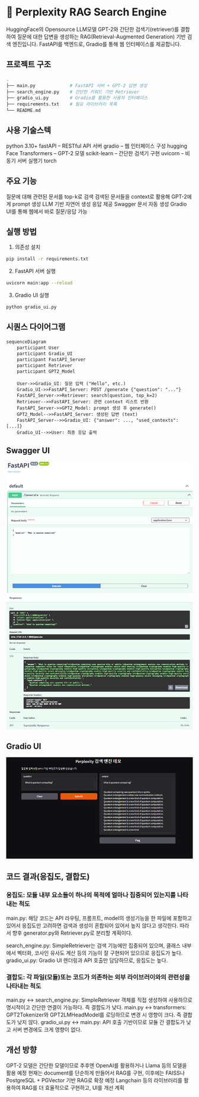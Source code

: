 # 🧠 Perplexity RAG Search Engine

HuggingFace의 Opensource LLM모델 GPT-2와 간단한 검색기(retriever)를 결합하여 질문에 대한 답변을 생성하는 RAG(Retrieval-Augmented Generation) 기반 검색 엔진입니다. FastAPI를 백엔드로, Gradio를 통해 웹 인터페이스를 제공합니다.

## 프로젝트 구조

```bash
.
├── main.py             # FastAPI 서버 + GPT-2 답변 생성
├── search_engine.py    # 간단한 키워드 기반 Retriever
├── gradio_ui.py        # Gradio를 활용한 사용자 인터페이스
├── requirements.txt    # 필요 라이브러리 목록
└── README.md
```

## 사용 기술스텍
python 3.10+
fastAPI – RESTful API 서버
gradio – 웹 인터페이스 구성
hugging Face Transformers – GPT-2 모델
scikit-learn – 간단한 검색기 구현
uvicorn – 비동기 서버 실행기
torch

## 주요 기능
질문에 대해 관련된 문서를 top-k로 검색
검색된 문서들을 context로 활용해 GPT-2에게 prompt 생성
LLM 기반 자연어 생성 응답 제공
Swagger 문서 자동 생성
Gradio UI를 통해 웹에서 바로 질문/응답 가능

## 실행 방법
1. 의존성 설치
```bash
pip install -r requirements.txt
```
2. FastAPI 서버 실행
```bash
uvicorn main:app --reload
```
3. Gradio UI 실행
```bash
python gradio_ui.py
```

## 시퀀스 다이어그램 
```mermaid
sequenceDiagram
    participant User
    participant Gradio_UI
    participant FastAPI_Server
    participant Retriever
    participant GPT2_Model

    User->>Gradio_UI: 질문 입력 ("Hello", etc.)
    Gradio_UI->>FastAPI_Server: POST /generate {"question": "..."}
    FastAPI_Server->>Retriever: search(question, top_k=2)
    Retriever-->>FastAPI_Server: 관련 context 리스트 반환
    FastAPI_Server->>GPT2_Model: prompt 생성 후 generate()
    GPT2_Model-->>FastAPI_Server: 생성된 답변 (text)
    FastAPI_Server-->>Gradio_UI: {"answer": ..., "used_contexts": [...]}
    Gradio_UI-->>User: 최종 응답 출력
```
## Swagger UI
![SwaggerUI](./assets/Swagger_UI1.png)
![SwaggerUI](./assets/Swagger_UI2.png)

## Gradio UI
![Gradio UI](./assets/Gradio_UI.png)

## 코드 결과(응집도, 결합도)

### 응집도: 모듈 내부 요소들이 하나의 목적에 얼마나 집중되어 있는지를 나타내는 척도
main.py: 해당 코드는 API 라우팅, 프롬프트, model의 생성기능을 한 파일에 포함하고 있어서 응집도만 고려하면 검색과 생성이 혼합되어 있어서 높지 않다고 생각한다. 따라서 향후 generator.py와 Retriever.py로 분리할 계획이다.

search_engine.py: SimpleRetriever는 검색 기능에만 집중되어 있으며, 클래스 내부에서 벡터화, 코사인 유사도 계산 등의 기능이 잘 구현되어 있으므로 응집도가 높다.
gradio_ui.py: Gradio UI 렌더링과 API 호출만 담당하므로, 응집도는 높다.

### 결합도: 각 파일(모듈)또는 코드가 의존하는 외부 라이브러이와의 관련성을 나타내는 척도 
main.py <-> search_engine.py: SimpleRetriever 객체를 직접 생성하여 사용하므로 명시적이고 간단한 연결이 가능하다. 즉 결합도가 낮다.
main.py <-> transformers: GPT2Tokenizer와 GPT2LMHeadModel를 로딩하므로 변경 시 영향이 크다. 즉 결합도가 낮지 않다.
gradio_ui.py <-> main.py: API 호출 기반이므로 모듈 간 결합도가 낮고 서버 변경에도 크게 영향이 없다. 



## 개선 방향

GPT-2 모델은 간단한 모델이므로 추후엔 OpenAI를 활용하거나 Llama 등의 모델을 활용 예정
현재는 document를 단순하게 만들어서 RAG를 구현, 이후에는 FAISS나 PostgreSQL + PGVector 기반 RAG로 확장 예정
Langchain 등의 라이브러리를 활용하여 RAG를 더 효율적으로 구현하고, UI를 개선 계획



